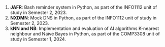 1. **JAFR**: Bash reminder system in Python, as part of the INFO1112 unit of study in Semester 2, 2023.
2. **NXDMN**: Mock DNS in Python, as part of the INFO1112 unit of study in Semester 2, 2023.
3. **kNN and NB**: Implementation and evaluation of AI algorithms K-nearest neighbour and Naïve Bayes in Python, as part of the COMP3308 unit of study in Semester 1, 2024.


